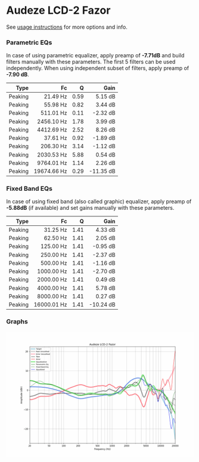 # Audeze LCD-2 Fazor
See [usage instructions](https://github.com/jaakkopasanen/AutoEq#usage) for more options and info.

### Parametric EQs
In case of using parametric equalizer, apply preamp of **-7.71dB** and build filters manually
with these parameters. The first 5 filters can be used independently.
When using independent subset of filters, apply preamp of **-7.90 dB**.

| Type    | Fc          |    Q | Gain      |
|--------:|------------:|-----:|----------:|
| Peaking | 21.49 Hz    | 0.59 | 5.15 dB   |
| Peaking | 55.98 Hz    | 0.82 | 3.44 dB   |
| Peaking | 511.01 Hz   | 0.11 | -2.32 dB  |
| Peaking | 2456.10 Hz  | 1.78 | 3.99 dB   |
| Peaking | 4412.69 Hz  | 2.52 | 8.26 dB   |
| Peaking | 37.61 Hz    | 0.92 | -1.89 dB  |
| Peaking | 206.30 Hz   | 3.14 | -1.12 dB  |
| Peaking | 2030.53 Hz  | 5.88 | 0.54 dB   |
| Peaking | 9764.01 Hz  | 1.14 | 2.26 dB   |
| Peaking | 19674.66 Hz | 0.29 | -11.35 dB |

### Fixed Band EQs
In case of using fixed band (also called graphic) equalizer, apply preamp of **-5.88dB**
(if available) and set gains manually with these parameters.

| Type    | Fc          |    Q | Gain      |
|--------:|------------:|-----:|----------:|
| Peaking | 31.25 Hz    | 1.41 | 4.33 dB   |
| Peaking | 62.50 Hz    | 1.41 | 2.05 dB   |
| Peaking | 125.00 Hz   | 1.41 | -0.95 dB  |
| Peaking | 250.00 Hz   | 1.41 | -2.37 dB  |
| Peaking | 500.00 Hz   | 1.41 | -1.16 dB  |
| Peaking | 1000.00 Hz  | 1.41 | -2.70 dB  |
| Peaking | 2000.00 Hz  | 1.41 | 0.49 dB   |
| Peaking | 4000.00 Hz  | 1.41 | 5.78 dB   |
| Peaking | 8000.00 Hz  | 1.41 | 0.27 dB   |
| Peaking | 16000.01 Hz | 1.41 | -10.24 dB |

### Graphs
![](./Audeze%20LCD-2%20Fazor.png)
